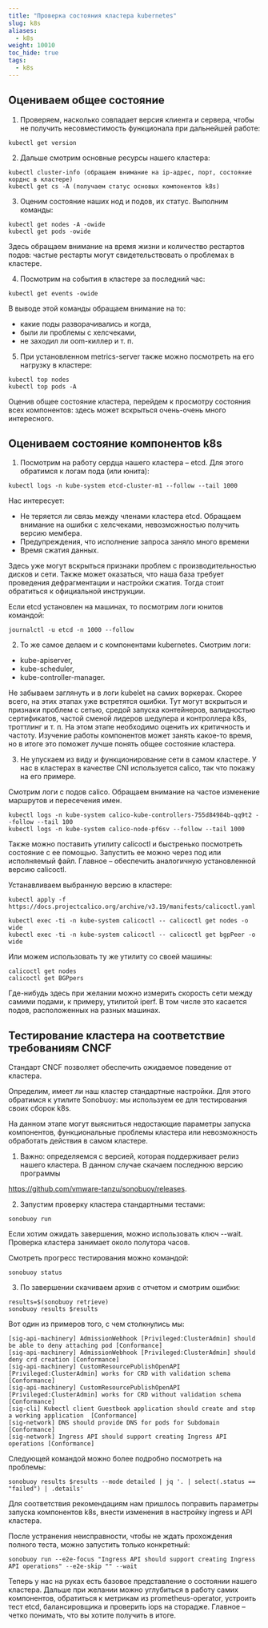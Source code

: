 ```yaml
---
title: "Проверка состояния кластера kubernetes"
slug: k8s
aliases:
  - k8s
weight: 10010
toc_hide: true
tags:
  - k8s
---
```


## Оцениваем общее состояние

1. Проверяем, насколько совпадает версия клиента и сервера, чтобы не получить несовместимость функционала при дальнейшей работе:

```
kubectl get version
```
2. Дальше смотрим основные ресурсы нашего кластера:

```
kubectl cluster-info (обращаем внимание на ip-адрес, порт, состояние корднс в кластере)
kubectl get cs -A (получаем статус основых компонентов k8s)
```

3. Оценим состояние наших нод и подов, их статус. Выполним команды:

```
kubectl get nodes -A -owide
kubectl get pods -owide
```
Здесь обращаем внимание на время жизни и количество рестартов подов: частые рестарты могут свидетельствовать о проблемах в кластере.

4. Посмотрим на события в кластере за последний час:

```
kubectl get events -owide
```
В выводе этой команды обращаем внимание на то:
- какие поды разворачивались и когда,
- были ли проблемы с хелсчеками,
- не заходил ли oom-киллер и т. п.

5. При установленном metrics-server также можно посмотреть на его нагрузку в кластере:

```
kubectl top nodes
kubectl top pods -A
```
Оценив общее состояние кластера, перейдем к просмотру состояния всех компонентов: здесь может вскрыться очень-очень много интересного.

## Оцениваем состояние компонентов k8s

1. Посмотрим на работу сердца нашего кластера – etcd. Для этого обратимся к логам пода (или юнита):

```
kubectl logs -n kube-system etcd-cluster-m1 --follow --tail 1000
```
Нас интересует:

- Не теряется ли связь между членами кластера etcd. Обращаем внимание на ошибки с хелсчеками, невозможностью получить версию мембера.
- Предупреждения, что исполнение запроса заняло много времени
- Время сжатия данных.

Здесь уже могут вскрыться признаки проблем с производительностью дисков и сети. Также может оказаться, что наша база требует проведения дефрагментации и настройки сжатия. Тогда стоит обратиться к официальной инструкции.

Если etcd установлен на машинах, то посмотрим логи юнитов командой:

```
journalctl -u etcd -n 1000 --follow
```

2. То же самое делаем и с компонентами kubernetes. Cмотрим логи:

- kube-apiserver,
- kube-scheduler,
- kube-controller-manager.

Не забываем заглянуть и в логи kubelet на самих воркерах.
Скорее всего, на этих этапах уже встретятся ошибки. Тут могут вскрыться и признаки проблем с сетью, средой запуска контейнеров, валидностью сертификатов, частой сменой лидеров шедулера и контроллера k8s, троттлинг и т. п. На этом этапе необходимо оценить их критичность и частоту.
Изучение работы компонентов может занять какое-то время, но в итоге это поможет лучше понять общее состояние кластера.

3. Не упускаем из виду и функционирование сети в самом кластере. У нас в кластерах в качестве CNI используется calico, так что покажу на его примере.

Смотрим логи с подов calico. Обращаем внимание на частое изменение маршрутов и пересечения имен.

```
kubectl logs -n kube-system calico-kube-controllers-755d84984b-qq9t2 --follow --tail 100
kubectl logs -n kube-system calico-node-pf6sv --follow --tail 1000
```
Также можно поставить утилиту calicoctl и быстренько посмотреть состояние с ее помощью. Запустить ее можно через под или исполняемый файл. Главное – обеспечить аналогичную установленной версию calicoctl.

Устанавливаем выбранную версию в кластере:
```
kubectl apply -f https://docs.projectcalico.org/archive/v3.19/manifests/calicoctl.yaml
```
```
kubectl exec -ti -n kube-system calicoctl -- calicoctl get nodes -o wide
kubectl exec -ti -n kube-system calicoctl -- calicoctl get bgpPeer -o wide
```
Или можем использовать ту же утилиту со своей машины:
```
calicoctl get nodes
calicoctl get BGPpers
```
Где-нибудь здесь при желании можно измерить скорость сети между самими подами, к примеру, утилитой iperf. В том числе это касается подов, расположенных на разных машинах.

## Тестирование кластера на соответствие требованиям CNCF

Стандарт CNCF позволяет обеспечить ожидаемое поведение от кластера.

Определим, имеет ли наш кластер стандартные настройки. Для этого обратимся к утилите Sonobuoy: мы используем ее для тестирования своих сборок k8s.

На данном этапе могут выясниться недостающие параметры запуска компонентов, функциональные проблемы кластера или невозможность обработать действия в самом кластере.

1. Важно: определяемся с версией, которая поддерживает релиз нашего кластера. В данном случае скачаем последнюю версию программы

https://github.com/vmware-tanzu/sonobuoy/releases.

2. Запустим проверку кластера стандартными тестами:
```
sonobuoy run
```
Если хотим  ожидать завершения, можно использовать ключ --wait. Проверка кластера занимает около полутора часов.

Смотреть прогресс тестирования можно командой:
```
sonobuoy status
```
3. По завершении скачиваем архив с отчетом и смотрим ошибки:

```
results=$(sonobuoy retrieve)
sonobuoy results $results
```
Вот один из примеров того, с чем столкнулись мы:
```
[sig-api-machinery] AdmissionWebhook [Privileged:ClusterAdmin] should be able to deny attaching pod [Conformance]
[sig-api-machinery] AdmissionWebhook [Privileged:ClusterAdmin] should deny crd creation [Conformance]
[sig-api-machinery] CustomResourcePublishOpenAPI [Privileged:ClusterAdmin] works for CRD with validation schema [Conformance]
[sig-api-machinery] CustomResourcePublishOpenAPI [Privileged:ClusterAdmin] works for CRD without validation schema [Conformance]
[sig-cli] Kubectl client Guestbook application should create and stop a working application  [Conformance]
[sig-network] DNS should provide DNS for pods for Subdomain [Conformance]
[sig-network] Ingress API should support creating Ingress API operations [Conformance]
```
Следующей командой можно более подробно посмотреть на проблемы:
```
sonobuoy results $results --mode detailed | jq '. | select(.status == "failed") | .details'
```
Для соответствия рекомендациям нам пришлось поправить параметры запуска компонентов k8s, внести изменения в настройку ingress и API кластера.

После устранения неисправности, чтобы не ждать прохождения полного теста, можно запустить только конкретный:
```
sonobuoy run --e2e-focus "Ingress API should support creating Ingress API operations" --e2e-skip "" --wait
```

Теперь у нас на руках есть базовое представление о состоянии нашего кластера. Дальше при желании можно углубиться в работу самих компонентов, обратиться к метрикам из prometheus-operator, устроить тест etcd, балансировщика и проверить iops на сторадже. Главное – четко понимать, что вы хотите получить в итоге.













